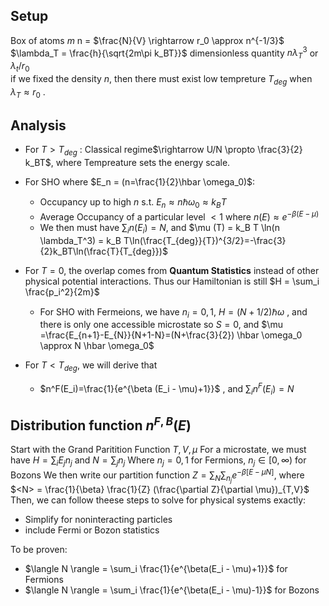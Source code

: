 ## Setup 
Box of atoms $m$
n = $\frac{N}{V} \rightarrow r_0 \approx  n^{-1/3}$ 
$\lambda_T = \frac{h}{\sqrt{2m\pi k_BT}}$ 
dimensionless quantity $n \lambda_T^3$ or $\lambda_t /r_0$   
if we fixed the density $n$, then there must exist low tempreture $T_{deg}$ when $\lambda_T \approx r_0$ .


## Analysis

* For $T> T_{deg}$ : Classical regime$\rightarrow U/N \propto \frac{3}{2} k_BT$, where Tempreature sets the energy scale.
* For SHO where $E_n = (n=\frac{1}{2}\hbar \omega_0)$: 
	* Occupancy up to high $n$ s.t. $E_n \approx n \hbar \omega_0 \approx k_B T$ 
	*  Average Occupancy of a particular level $<1$ where $n(E) \approx e^{-\beta (E-\mu)}$ 
	*  We then must have $\sum_i n(E_i)= N$, and $\mu (T) = k_B T \ln(n \lambda_T^3) = k_B T\ln(\frac{T_{deg}}{T})^{3/2}=-\frac{3}{2}k_BT\ln(\frac{T}{T_{deg}})$       
		
* For $T=0$, the overlap comes from **Quantum Statistics** instead of other physical potential interactions. Thus our Hamiltonian is still $H = \sum_i \frac{p_i^2}{2m}$ 
	* For SHO with Fermeions, we have $n_i = {0,1},$ $H =(N+1/2)\hbar \omega$ , and there is only one accessible microstate so $S=0$, and $\mu =\frac{E_{n+1}-E_{N}}{N+1-N}=(N+\frac{3}{2}) \hbar \omega_0 \approx N \hbar \omega_0$ 

* For $T< T_{deg}$, we will derive that
	* $n^F(E_i)=\frac{1}{e^{\beta (E_i - \mu)+1}}$ , and $\sum_i n^F(E_i) =N$ 

## Distribution function $n^{F,B}(E)$ 
Start with the Grand Paritition Function $T,V,\mu$ 
For a microstate, we must have $H= \sum_i E_j n_j$ and  $N = \sum_j n_j$ Where $n_j = {0,1}$ for Fermions, $n_j \in [0,\infty)$ for Bozons 
We then write our partition function
$Z= \sum_N \sum_{n_j} e^{-\beta[E-\mu N]}$, where $<N> = \frac{1}{\beta} \frac{1}{Z} (\frac{\partial Z}{\partial \mu})_{T,V}$     
Then, we can follow theese steps to solve for physical systems exactly:
* Simplify for noninteracting particles
* include Fermi or Bozon statistics

To be proven:
* $\langle N \rangle = \sum_i \frac{1}{e^{\beta(E_i - \mu)+1}}$ for Fermions
* $\langle N \rangle = \sum_i \frac{1}{e^{\beta(E_i - \mu)-1}}$ for Bozons

